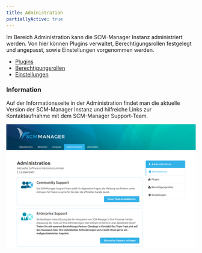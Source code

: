 ```yaml
---
title: Administration
partiallyActive: true
---
```

Im Bereich Administration kann die SCM-Manager Instanz administriert werden. Von hier können Plugins verwaltet, Berechtigungsrollen festgelegt und angepasst, sowie Einstellungen vorgenommen werden.

* [Plugins](plugins/)
* [Berechtigungsrollen](roles/)
* [Einstellungen](settings/)

### Information
Auf der Informationsseite in der Administration findet man die aktuelle Version der SCM-Manager Instanz und hilfreiche Links zur Kontaktaufnahme mit dem SCM-Manager Support-Team. 

![Administration-Information](assets/administration-information.png)
